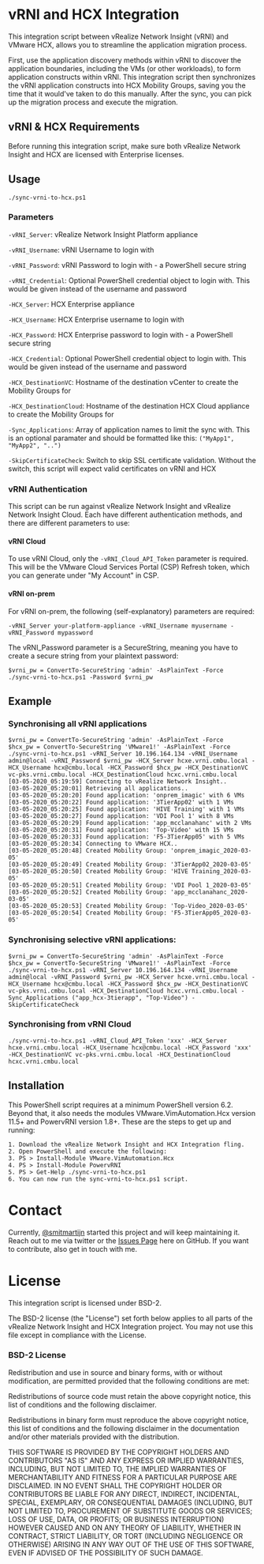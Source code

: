 # vRNI and HCX Integration
This integration script between vRealize Network Insight (vRNI) and VMware HCX, allows you to streamline the application migration process.

First, use the application discovery methods within vRNI to discover the application boundaries, including the VMs (or other workloads), to form application constructs within vRNI. This integration script then synchronizes the vRNI application constructs into HCX Mobility Groups, saving you the time that it would've taken to do this manually. After the sync, you can pick up the migration process and execute the migration.

## vRNI & HCX Requirements
Before running this integration script, make sure both vRealize Network Insight and HCX are licensed with Enterprise licenses.

## Usage
```
./sync-vrni-to-hcx.ps1
```

### Parameters

`-vRNI_Server`: vRealize Network Insight Platform appliance

`-vRNI_Username`: vRNI Username to login with

`-vRNI_Password`: vRNI Password to login with - a PowerShell secure string

`-vRNI_Credential`: Optional PowerShell credential object to login with. This would be given instead of the username and password

`-HCX_Server`: HCX Enterprise appliance

`-HCX_Username`: HCX Enterprise username to login with

`-HCX_Password`: HCX Enterprise password to login with - a PowerShell secure string

`-HCX_Credential`: Optional PowerShell credential object to login with. This would be given instead of the username and password

`-HCX_DestinationVC`: Hostname of the destination vCenter to create the Mobility Groups for

`-HCX_DestinationCloud`: Hostname of the destination HCX Cloud appliance to create the Mobility Groups for

`-Sync_Applications`: Array of application names to limit the sync with. This is an optional paramater and should be formatted like this: `("MyApp1", "MyApp2", "..")`

`-SkipCertificateCheck`: Switch to skip SSL certificate validation. Without the switch, this script will expect valid certificates on vRNI and HCX

### vRNI Authentication
This script can be run against vRealize Network Insight and vRealize Network Insight Cloud. Each have different authentication methods, and there are different parameters to use:

#### vRNI Cloud

To use vRNI Cloud, only the `-vRNI_Cloud_API_Token` parameter is required. This will be the VMware Cloud Services Portal (CSP) Refresh token, which you can generate under "My Account" in CSP.

#### vRNI on-prem

For vRNI on-prem, the following (self-explanatory) parameters are required:

`-vRNI_Server your-platform-appliance -vRNI_Username myusername -vRNI_Password mypassword`

The vRNI_Password parameter is a SecureString, meaning you have to create a secure string from your plaintext password:

```
$vrni_pw = ConvertTo-SecureString 'admin' -AsPlainText -Force
./sync-vrni-to-hcx.ps1 -Password $vrni_pw
```

## Example

### Synchronising all vRNI applications
```
$vrni_pw = ConvertTo-SecureString 'admin' -AsPlainText -Force
$hcx_pw = ConvertTo-SecureString 'VMware1!' -AsPlainText -Force
./sync-vrni-to-hcx.ps1 -vRNI_Server 10.196.164.134 -vRNI_Username admin@local -vRNI_Password $vrni_pw -HCX_Server hcxe.vrni.cmbu.local -HCX_Username hcx@cmbu.local -HCX_Password $hcx_pw -HCX_DestinationVC vc-pks.vrni.cmbu.local -HCX_DestinationCloud hcxc.vrni.cmbu.local
[03-05-2020_05:19:59] Connecting to vRealize Network Insight..
[03-05-2020_05:20:01] Retrieving all applications..
[03-05-2020_05:20:20] Found application: 'onprem_imagic' with 6 VMs
[03-05-2020_05:20:22] Found application: '3TierApp02' with 1 VMs
[03-05-2020_05:20:25] Found application: 'HIVE Training' with 1 VMs
[03-05-2020_05:20:27] Found application: 'VDI Pool 1' with 8 VMs
[03-05-2020_05:20:29] Found application: 'app_mcclanahanc' with 2 VMs
[03-05-2020_05:20:31] Found application: 'Top-Video' with 15 VMs
[03-05-2020_05:20:33] Found application: 'F5-3TierApp05' with 5 VMs
[03-05-2020_05:20:34] Connecting to VMware HCX..
[03-05-2020_05:20:48] Created Mobility Group: 'onprem_imagic_2020-03-05'
[03-05-2020_05:20:49] Created Mobility Group: '3TierApp02_2020-03-05'
[03-05-2020_05:20:50] Created Mobility Group: 'HIVE Training_2020-03-05'
[03-05-2020_05:20:51] Created Mobility Group: 'VDI Pool 1_2020-03-05'
[03-05-2020_05:20:52] Created Mobility Group: 'app_mcclanahanc_2020-03-05'
[03-05-2020_05:20:53] Created Mobility Group: 'Top-Video_2020-03-05'
[03-05-2020_05:20:54] Created Mobility Group: 'F5-3TierApp05_2020-03-05'
```

### Synchronising selective vRNI applications:
```
$vrni_pw = ConvertTo-SecureString 'admin' -AsPlainText -Force
$hcx_pw = ConvertTo-SecureString 'VMware1!' -AsPlainText -Force
./sync-vrni-to-hcx.ps1 -vRNI_Server 10.196.164.134 -vRNI_Username admin@local -vRNI_Password $vrni_pw -HCX_Server hcxe.vrni.cmbu.local -HCX_Username hcx@cmbu.local -HCX_Password $hcx_pw -HCX_DestinationVC vc-pks.vrni.cmbu.local -HCX_DestinationCloud hcxc.vrni.cmbu.local -Sync_Applications ("app_hcx-3tierapp", "Top-Video") -SkipCertificateCheck
```

### Synchronising from vRNI Cloud
```
./sync-vrni-to-hcx.ps1 -vRNI_Cloud_API_Token 'xxx' -HCX_Server hcxe.vrni.cmbu.local -HCX_Username hcx@cmbu.local -HCX_Password 'xxx' -HCX_DestinationVC vc-pks.vrni.cmbu.local -HCX_DestinationCloud hcxc.vrni.cmbu.local
```

## Installation

This PowerShell script requires at a minimum PowerShell version 6.2. Beyond that, it also needs the modules VMware.VimAutomation.Hcx version 11.5+ and PowervRNI version 1.8+. These are the steps to get up and running:

```
1. Download the vRealize Network Insight and HCX Integration fling.
2. Open PowerShell and execute the following:
3. PS > Install-Module VMware.VimAutomation.Hcx
4. PS > Install-Module PowervRNI
5. PS > Get-Help ./sync-vrni-to-hcx.ps1
6. You can now run the sync-vrni-to-hcx.ps1 script.
```

# Contact

Currently, [@smitmartijn](https://twitter.com/smitmartijn) started this project and will keep maintaining it. Reach out to me via twitter or the [Issues Page](https://github.com/vrealize-network-insight/vrni-hcx-integration/issues) here on GitHub. If you want to contribute, also get in touch with me.

# License
This integration script is licensed under BSD-2.

The BSD-2 license (the "License") set forth below applies to all parts of the vRealize Network Insight and HCX Integration project. You may not use this file except in compliance with the License.

### BSD-2 License

Redistribution and use in source and binary forms, with or without modification, are permitted provided that the following conditions are met:

Redistributions of source code must retain the above copyright notice, this list of conditions and the following disclaimer.

Redistributions in binary form must reproduce the above copyright notice, this list of conditions and the following disclaimer in the documentation and/or other materials provided with the distribution.

THIS SOFTWARE IS PROVIDED BY THE COPYRIGHT HOLDERS AND CONTRIBUTORS "AS IS" AND ANY EXPRESS OR IMPLIED WARRANTIES, INCLUDING, BUT NOT LIMITED TO, THE IMPLIED WARRANTIES OF MERCHANTABILITY AND FITNESS FOR A PARTICULAR PURPOSE ARE DISCLAIMED. IN NO EVENT SHALL THE COPYRIGHT HOLDER OR CONTRIBUTORS BE LIABLE FOR ANY DIRECT, INDIRECT, INCIDENTAL, SPECIAL, EXEMPLARY, OR CONSEQUENTIAL DAMAGES (INCLUDING, BUT NOT LIMITED TO, PROCUREMENT OF SUBSTITUTE GOODS OR SERVICES; LOSS OF USE, DATA, OR PROFITS; OR BUSINESS INTERRUPTION) HOWEVER CAUSED AND ON ANY THEORY OF LIABILITY, WHETHER IN CONTRACT, STRICT LIABILITY, OR TORT (INCLUDING NEGLIGENCE OR OTHERWISE) ARISING IN ANY WAY OUT OF THE USE OF THIS SOFTWARE, EVEN IF ADVISED OF THE POSSIBILITY OF SUCH DAMAGE.
